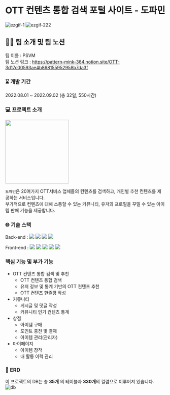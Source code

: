 # OTT 컨텐츠 통합 검색 포털 사이트 - 도파민

![ezgif-1](https://user-images.githubusercontent.com/96059261/198674092-b835d556-1141-46d9-b66e-3ec08f0c8313.gif)
![ezgif-222](https://user-images.githubusercontent.com/96059261/198678280-0ddc61dc-a9e6-413b-a074-2be429a43c13.gif)


## 🧑‍💻 팀 소개 및 팀 노션

팀 이름 : PSVM    
팀 노션 링크 : https://pattern-mink-364.notion.site/OTT-3d17c00593ae4b868155952958b7da3f

### ⌛ 개발 기간

2022.08.01 ~ 2022.09.02 (총 32일, 550시간)

### 💻 프로젝트 소개

<img src="https://user-images.githubusercontent.com/96059261/195273094-5a01c09a-61a7-4cdd-95b8-6cdc2768bc3e.png" width="200" >

`도파민`은 20여가지 OTT서비스 업체들의 컨텐츠를 검색하고, 개인별 추천 컨텐츠를 제공하는 서비스입니다.  
부가적으로 컨텐츠에 대해 소통할 수 있는 커뮤니티, 유저의 프로필을 꾸밀 수 있는 아이템 판매 기능을 제공합니다.


### 🌐 기술 스택

Back-end : <img src="https://img.shields.io/badge/java 11-007396?style=for-the-badge&logo=java&logoColor=white"> <img src="https://img.shields.io/badge/spring-6DB33F?style=for-the-badge&logo=spring&logoColor=white"> <img src="https://img.shields.io/badge/mysql-4479A1?style=for-the-badge&logo=mysql&logoColor=white">
<img src="https://img.shields.io/badge/mybatis-black?style=for-the-badge&logo&logoColor=white">

Front-end : <img src="https://img.shields.io/badge/html5-E34F26?style=for-the-badge&logo=html5&logoColor=white"> <img src="https://img.shields.io/badge/css-1572B6?style=for-the-badge&logo=css3&logoColor=white"> <img src="https://img.shields.io/badge/javascript-F7DF1E?style=for-the-badge&logo=javascript&logoColor=black">
<img src="https://img.shields.io/badge/jquery-0769AD?style=for-the-badge&logo=jquery&logoColor=white"> <img src="https://img.shields.io/badge/jsp-000000?style=for-the-badge&logo&logoColor=white">


### 핵심 기능 및 부가 기능

- OTT 컨텐츠 통합 검색 및 추천
  - OTT 컨텐츠 통합 검색
  - 유저 정보 및 통계 기반의 OTT 컨텐츠 추천
  - OTT 컨텐츠 한줄평 작성
- 커뮤니티
  - 게시글 및 댓글 작성
  - 커뮤니티 인기 컨텐츠 통계
- 상점
  - 아이템 구매
  - 포인트 충전 및 결제
  - 아이템 관리(관리자)
- 마이페이지
  - 아이템 장착
  - 내 활동 이력 관리

### 📜 ERD

이 프로젝트의 DB는 총 **35개** 의 테이블과 **330개**의 컬럼으로 이루어져 있습니다.    
![db](https://user-images.githubusercontent.com/96059261/198163653-3995e62b-ce65-4067-a5ff-f6ea68d95006.png)




